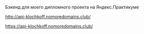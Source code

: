 Бэкенд для моего дипломного проекта на Яндекс.Практикуме

http://api-klochkoff.nomoredomains.club/

https://api-klochkoff.nomoredomains.club/
